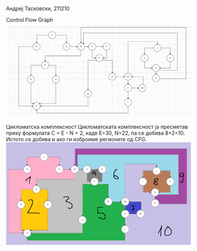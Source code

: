 Андреј Тасковски, 211210

Control Flow Graph
![](control_flow_graph_image.png)

Цикломатска комплексност
Цикломатската комплексност ја пресметав преку формулата C = E - N + 2, каде Е=30, N=22, па се добива 8+2=10. Истото се добива и ако ги изброиме регионите од CFG.
![](ciklomatska_kompleksnost_regioni.png)
